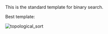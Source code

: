 This is the standard template for binary search.

Best template:


                                        
![topological_sort](https://github.com/XunOuyang/LeetCode/blob/master/Graph/image/binary_search.jpg)

